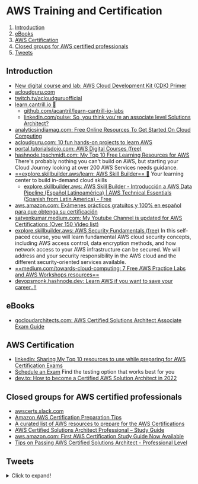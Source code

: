 # AWS Training and Certification

1. [Introduction](#introduction)
2. [eBooks](#ebooks)
3. [AWS Certification](#aws-certification)
4. [Closed groups for AWS certified professionals](#closed-groups-for-aws-certified-professionals)
5. [Tweets](#tweets)

## Introduction

- [New digital course and lab: AWS Cloud Development Kit (CDK) Primer](https://aws.amazon.com/about-aws/whats-new/2021/01/new-digital-course-and-lab-aws-cloud-development-kit-cdk-primer/)
- [acloudguru.com](https://acloudguru.com/)
- [twitch.tv/acloudguruofficial](https://www.twitch.tv/acloudguruofficial)
- [learn.cantrill.io 🌟](https://learn.cantrill.io/)
    - [github.com/acantril/learn-cantrill-io-labs](https://github.com/acantril/learn-cantrill-io-labs)
    - [linkedin.com/pulse: So, you think you're an associate level Solutions Architect?](https://www.linkedin.com/pulse/so-you-think-youre-associate-level-solutions-adrian-cantrill/)
- [analyticsindiamag.com: Free Online Resources To Get Started On Cloud Computing](https://analyticsindiamag.com/free-online-resources-to-get-started-on-cloud-computing/)
- [acloudguru.com: 10 fun hands-on projects to learn AWS](https://acloudguru.com/blog/engineering/10-fun-hands-on-projects-to-learn-aws)
- [portal.tutorialsdojo.com: AWS Digital Courses (free)](https://portal.tutorialsdojo.com/product-category/aws/aws-digital-courses-2/)
- [hashnode.tpschmidt.com: My Top 10 Free Learning Resources for AWS](https://hashnode.tpschmidt.com/my-top-10-free-learning-resources-for-aws) There's probably nothing you can't build on AWS, but starting your Cloud Journey looking at over 200 AWS Services needs guidance.
- [==explore.skillbuilder.aws/learn: AWS Skill Builder== 🌟](https://explore.skillbuilder.aws/learn) Your learning center to build in-demand cloud skills
    - [explore.skillbuilder.aws: AWS Skill Builder - Introducción a AWS Data Pipeline (Español Latinoamérica) | AWS Technical Essentials (Spanish from Latin America) - Free](https://explore.skillbuilder.aws/learn/course/external/view/elearning/7854/aws-technical-essential-spanish-from-latin-america)
- [aws.amazon.com: Exámenes prácticos gratuitos y 100% en español para que obtenga su certificación](https://aws.amazon.com/es/blogs/aws-spanish/examenes-practicos-gratuitos-y-100-en-espanol-para-que-obtenga-su-certificacion/)
- [satyenkumar.medium.com: My Youtube Channel is updated for AWS Certifications (Over 150 Video list)](https://satyenkumar.medium.com/my-youtube-channel-is-updated-for-aws-certifications-over-150-video-list-1ae7aa81e99d)
- [explore.skillbuilder.aws: AWS Security Fundamentals (free)](https://explore.skillbuilder.aws/learn/course/external/view/elearning/48/aws-security-fundamentals-second-edition) In this self-paced course, you will learn fundamental AWS cloud security concepts, including AWS access control, data encryption methods, and how network access to your AWS infrastructure can be secured. We will address and your security responsibility in the AWS cloud and the different security-oriented services available.
- [==medium.com/towards-cloud-computing: 7 Free AWS Practice Labs and AWS Workshops resources==](https://medium.com/towards-cloud-computing/7-free-aws-practice-labs-and-aws-workshops-resources-d0a861f05d3)
- [devopsmonk.hashnode.dev: Learn AWS if you want to save your career..!!](https://devopsmonk.hashnode.dev/learn-aws-if-you-want-to-save-your-career)

## eBooks

- [gocloudarchitects.com: AWS Certified Solutions Architect Associate Exam Guide](https://www.gocloudarchitects.com/free-csa-a-ebook/)

## AWS Certification

- [linkedin: Sharing My Top 10 resources to use while preparing for AWS Certification Exams](https://www.linkedin.com/pulse/sharing-my-top-10-resources-use-while-preparing-aws-exams-semaan/)
- [Schedule an Exam](https://aws.amazon.com/certification/certification-prep/testing) Find the testing option that works best for you
- [dev.to: How to become a Certified AWS Solution Architect in 2022](https://dev.to/javinpaul/how-to-become-a-certified-aws-solution-architect-in-2022-35ad)

## Closed groups for AWS certified professionals

- [awscerts.slack.com](https://awscerts.slack.com)
- [Amazon AWS Certification Preparation Tips](http://walkintocloud.com/index.php/2016/06/04/amazon-aws-certification-preparation-tips/)
- [A curated list of AWS resources to prepare for the AWS Certifications](https://gist.github.com/leonardofed)
- [AWS Certified Solutions Architect Professional – Study Guide](https://blue-clouds.com/category/study-guide/)
- [aws.amazon.com: First AWS Certification Study Guide Now Available](https://aws.amazon.com/es/about-aws/whats-new/2016/10/first-aws-certification-study-guide-now-available/)
- [Tips on Passing AWS Certified Solutions Architect - Professional Level](https://www.linkedin.com/pulse/passed-aws-certified-solutions-architect-level-harshit-agarwal)

## Tweets

<details>
  <summary>Click to expand!</summary>

<center>
<blockquote class="twitter-tweet"><p lang="en" dir="ltr">𝐃𝐨 𝐲𝐨𝐮 𝐰𝐚𝐧𝐭 𝐬𝐨𝐦𝐞 𝐦𝐨𝐫𝐞 𝐡𝐚𝐧𝐝𝐬-𝐨𝐧 𝐞𝐱𝐩𝐞𝐫𝐢𝐞𝐧𝐜𝐞 𝐨𝐧 𝐀𝐖𝐒?<br><br>AWS offers amazing workshops for free!<br><br>Let&#39;s take a look at some interesting ones 🧵 <a href="https://t.co/wbcJJFVsuR">pic.twitter.com/wbcJJFVsuR</a></p>&mdash; Sandro Volpicella (@sandro_vol) <a href="https://twitter.com/sandro_vol/status/1556900884860264449?ref_src=twsrc%5Etfw">August 9, 2022</a></blockquote> <script async src="https://platform.twitter.com/widgets.js" charset="utf-8"></script>
</center>
</details>
